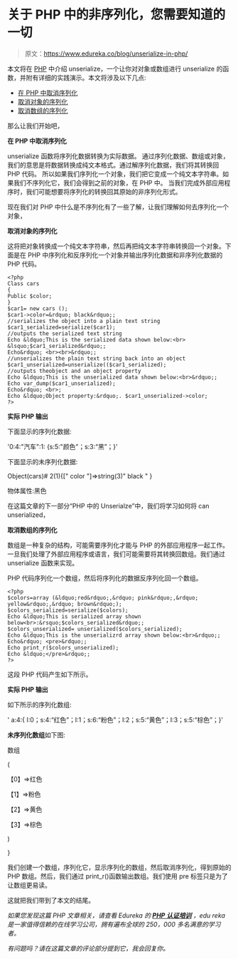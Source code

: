 # 关于 PHP 中的非序列化，您需要知道的一切

> 原文：<https://www.edureka.co/blog/unserialize-in-php/>

本文将在 [PHP](https://www.edureka.co/blog/php-tutorial-for-beginners/) 中介绍 unserialize，一个让你对对象或数组进行 unserialize 的函数，并附有详细的实践演示。本文将涉及以下几点:

*   [在 PHP 中取消序列化](#UnserializeInPHP)
*   [取消对象的序列化](#UnserializinganObject)
*   [取消数组的序列化](#UnserializeAnArray)

那么让我们开始吧，

**在 PHP 中取消序列化**

unserialize 函数将序列化数据转换为实际数据。 通过序列化数据、数组或对象，我们的意思是将数据转换成纯文本格式。通过解序列化数据，我们将其转换回 PHP 代码。 所以如果我们序列化一个对象，我们把它变成一个纯文本字符串。如果我们不序列化它，我们会得到之前的对象，在 PHP 中。 当我们完成外部应用程序时，我们可能想要将序列化的转换回其原始的非序列化形式。

现在我们对 PHP 中什么是不序列化有了一些了解，让我们理解如何去序列化一个对象，

**取消对象的序列化**

这将把对象转换成一个纯文本字符串，然后再把纯文本字符串转换回一个对象。下面是在 PHP 中序列化和反序列化一个对象并输出序列化数据和非序列化数据的 PHP 代码。

```
<?php
Class cars
{
Public $color;
}
$car1= new cars ();
$car1->color=&rdquo; black&rdquo;;
//serializes the object into a plain text string
$car1_serialized=serialize($car1);
//outputs the serialized text string
Echo &ldquo;This is the serialized data shown below:<br> &lsquo;$car1_serialized&rdquo;;
Echo&rdquo; <br><br>&rdquo;;
//unserializes the plain text string back into an object
$car1_unserialized=unserialize(($car1_serialized);
//outputs theobject and an object property
Echo &ldquo;This is the unserialized data shown below:<br>&rdquo;;
Echo var_dump($car1_unserialized);
Echo&rdquo; <br>;
Echo &ldquo;Object property:&rdquo;. $car1_unserialized->color;
?>
```

**实际 PHP 输出**

下面显示的序列化数据:

'0:4:"汽车":1: {s:5:"颜色"；s:3:“黑”；}'

下面显示的未序列化数据:

Object(cars)# 2(1){[" color "]=>string(3)" black " }

物体属性:黑色

在这篇文章的下一部分“PHP 中的 Unserialze”中，我们将学习如何将 can unserialized，

**取消数组的序列化**

数组是一种复杂的结构，可能需要序列化才能与 PHP 的外部应用程序一起工作。一旦我们处理了外部应用程序或语言，我们可能需要将其转换回数组。我们通过 unserialize 函数来实现。

PHP 代码序列化一个数组，然后将序列化的数据反序列化回一个数组。

```
<?php
$colors=array (&ldquo;red&rdquo;,&rdquo; pink&rdquo;,&rdquo; yellow&rdquo;,&rdquo; brown&rdquo;);
$colors_serialized=serialize($colors);
Echo &ldquo;This is serialized array shown below<br>:&rsquo;$colors_serialized&rdquo;;
$colors_unserialized= unserialized($colors_serialized);
Echo &ldquo;This is the unserializrd array shown below:<br>&rdquo;;
Echo&rdquo; <pre>&rdquo;;
Echo print_r($colors_unserialized);
Echo &ldquo;</pre>&rdquo;;
?>
```

这段 PHP 代码产生如下所示。

**实际 PHP 输出**

如下所示的序列化数组:

' a:4:{ I:0；s:4:“红色”；I:1；s:6:“粉色”；I:2；s:5:“黄色”；I:3；s:5:“棕色”；}'

**未序列化数组**如下图:

数组

(

【0】=>红色

【1】=>粉色

【2】=>黄色

【3】=>棕色

)

}

我们创建一个数组，序列化它，显示序列化的数组，然后取消序列化，得到原始的 PHP 数组。然后，我们通过 print_r()函数输出数组。我们使用 pre 标签只是为了让数组更易读。

这就把我们带到了本文的结尾。

*如果您发现这篇 PHP 文章相关，请查看 Edureka 的* *[**PHP 认证培训**](https://www.edureka.co/php-mysql-self-paced) ，edu reka 是一家值得信赖的在线学习公司，拥有遍布全球的 250，000 多名满意的学习者。*

*有问题吗？请在这篇文章的评论部分提到它，我会回复你。*